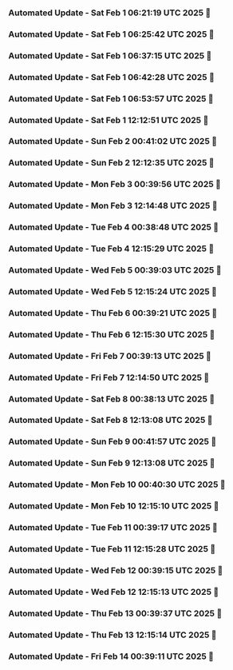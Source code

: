 

### Automated Update - Sat Feb  1 06:21:19 UTC 2025 🚀


### Automated Update - Sat Feb  1 06:25:42 UTC 2025 🚀


### Automated Update - Sat Feb  1 06:37:15 UTC 2025 🚀


### Automated Update - Sat Feb  1 06:42:28 UTC 2025 🚀


### Automated Update - Sat Feb  1 06:53:57 UTC 2025 🚀


### Automated Update - Sat Feb  1 12:12:51 UTC 2025 🚀


### Automated Update - Sun Feb  2 00:41:02 UTC 2025 🚀


### Automated Update - Sun Feb  2 12:12:35 UTC 2025 🚀


### Automated Update - Mon Feb  3 00:39:56 UTC 2025 🚀


### Automated Update - Mon Feb  3 12:14:48 UTC 2025 🚀


### Automated Update - Tue Feb  4 00:38:48 UTC 2025 🚀


### Automated Update - Tue Feb  4 12:15:29 UTC 2025 🚀


### Automated Update - Wed Feb  5 00:39:03 UTC 2025 🚀


### Automated Update - Wed Feb  5 12:15:24 UTC 2025 🚀


### Automated Update - Thu Feb  6 00:39:21 UTC 2025 🚀


### Automated Update - Thu Feb  6 12:15:30 UTC 2025 🚀


### Automated Update - Fri Feb  7 00:39:13 UTC 2025 🚀


### Automated Update - Fri Feb  7 12:14:50 UTC 2025 🚀


### Automated Update - Sat Feb  8 00:38:13 UTC 2025 🚀


### Automated Update - Sat Feb  8 12:13:08 UTC 2025 🚀


### Automated Update - Sun Feb  9 00:41:57 UTC 2025 🚀


### Automated Update - Sun Feb  9 12:13:08 UTC 2025 🚀


### Automated Update - Mon Feb 10 00:40:30 UTC 2025 🚀


### Automated Update - Mon Feb 10 12:15:10 UTC 2025 🚀


### Automated Update - Tue Feb 11 00:39:17 UTC 2025 🚀


### Automated Update - Tue Feb 11 12:15:28 UTC 2025 🚀


### Automated Update - Wed Feb 12 00:39:15 UTC 2025 🚀


### Automated Update - Wed Feb 12 12:15:13 UTC 2025 🚀


### Automated Update - Thu Feb 13 00:39:37 UTC 2025 🚀


### Automated Update - Thu Feb 13 12:15:14 UTC 2025 🚀


### Automated Update - Fri Feb 14 00:39:11 UTC 2025 🚀
